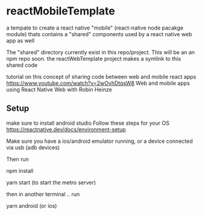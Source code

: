# reactMobileTemplate
a tempate to create a react native "mobile" (react-native node pacakge module) thats contains a "shared" components used by a react native web app as well


The "shared" directory currently exist in this repo/project. This will be an an npm repo soon. the reactWebTemplate project makes a symlink to this shared code


tutorial on this concept of sharing code between web and mobile react apps
https://www.youtube.com/watch?v=2wOvhDtqsW8 Web and mobile apps using React Native Web with Robin Heinze


## Setup
make sure to install android studio
Follow these steps for your OS
https://reactnative.dev/docs/environment-setup

Make sure you have a ios/android emulator running, or a device connected via usb (adb devices) 

Then run  

npm install  

yarn start  (to start the metro server)  

then in another terminal .. run  

yarn android (or ios)

